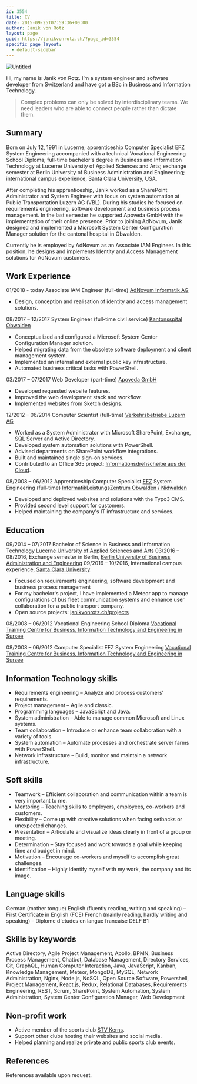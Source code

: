 ```yaml
---
id: 3554
title: CV
date: 2015-09-25T07:59:36+00:00
author: Janik von Rotz
layout: page
guid: https://janikvonrotz.ch/?page_id=3554
specific_page_layout:
  - default-sidebar
---
```

[![Untitled](/wp-content/uploads/2015/09/profile-300x300.jpg)](/wp-content/uploads/2015/09/profile.jpg)

Hi, my name is Janik von Rotz. I’m a system engineer and software developer from Switzerland and have got a BSc in Business and Information Technology.

> Complex problems can only be solved by interdisciplinary teams. We need leaders who are able to connect people rather than dictate them.

## Summary

Born on July 12, 1991 in Lucerne; apprenticeship Computer Specialist EFZ System Engineering accompanied with a technical Vocational Engineering School Diploma; full-time bachelor's degree in Business and Information Technology at Lucerne University of Applied Sciences and Arts; exchange semester at Berlin University of Business Administration and Engineering; international campus experience, Santa Clara University, USA.

After completing his apprenticeship, Janik worked as a SharePoint Administrator and System Engineer with focus on system automation at Public Transportation Luzern AG (VBL). During his studies he focused on requirements engineering, software development and business process management. In the last semester he supported Apoveda GmbH with the implementation of their online presence. Prior to joining AdNovum, Janik designed and implemented a Microsoft System Center Configuration Manager solution for the cantonal hospital in Obwalden.

Currently he is employed by AdNovum as an Associate IAM Engineer. In this position, he designs and implements Identity and Access Management solutions for AdNovum customers.

## Work Experience

01/2018 - today
Associate IAM Engineer (full-time)
[AdNovum Informatik AG](https://www.adnovum.ch/)

* Design, conception and realisation of identity and access management solutions.

08/2017 – 12/2017
System Engineer (full-time civil service)
[Kantonsspital Obwalden](https://ksow.ch)

* Conceptualized and configured a Microsoft System Center Configuration Manager solution.
* Helped migrating data from the obsolete software deployment and client management system.
* Implemented an internal and external public key infrastructure.
* Automated business critical tasks with PowerShell.

03/2017 – 07/2017
Web Developer (part-time)
[Apoveda GmbH](https://www.apoveda.ch/)

* Developed requested website features.
* Improved the web development stack and workflow.
* Implemented websites from Sketch designs.

12/2012 – 06/2014
Computer Scientist (full-time)
[Verkehrsbetriebe Luzern AG](http://www.vbl.ch/)

- Worked as a System Administrator with Microsoft SharePoint, Exchange, SQL Server and Active Directory.
- Developed system automation solutions with PowerShell.
- Advised departments on SharePoint workflow integrations.
- Built and maintained single sign-on services.
- Contributed to an Office 365 project: [Informationsdrehscheibe aus der Cloud](/wp-content/uploads/2015/09/Informationsdrehscheibe-aus-der-Cloud.pdf).

08/2008 – 06/2012
Apprenticeship Computer Specialist [EFZ](https://de.wikipedia.org/wiki/Eidgen%C3%B6ssisches_F%C3%A4higkeitszeugnis) System Engineering (full-time)
[InformatikLeistungsZentrum Obwalden / Nidwalden](http://www.ilz.info/)

- Developed and deployed websites and solutions with the Typo3 CMS.
- Provided second level support for customers.
- Helped maintaining the company's IT infrastructure and services.

## Education

09/2014 – 07/2017
Bachelor of Science in Business and Information Technology
[Lucerne University of Applied Sciences and Arts](https://www.hslu.ch/)
03/2016 – 08/2016, Exchange semester in Berlin, [Berlin University of Business Administration and Engineering](http://www.htw-berlin.de/)
09/2016 – 10/2016, International campus experience, [Santa Clara University](https://www.scu.edu/)

* Focused on requirements engineering, software development and business process management
* For my bachelor's project, I have implemented a Meteor app to manage configurations of bus fleet communication systems and enhance user collaboration for a public transport company.
* Open source projects: [janikvonrotz.ch/projects](https://janikvonrotz.ch/projects)

08/2008 – 06/2012
Vocational Engineering School Diploma
[Vocational Training Centre for Business, Information Technology and Engineering in Sursee](https://beruf.lu.ch/berufsbildungszentren/bbzw)

08/2008 – 06/2012
Computer Specialist EFZ System Engineering
[Vocational Training Centre for Business, Information Technology and Engineering in Sursee](https://beruf.lu.ch/berufsbildungszentren/bbzw)

## Information Technology skills

- Requirements engineering – Analyze and process customers’ requirements.
- Project management – Agile and classic.
- Programming languages – JavaScript and Java.
- System administration – Able to manage common Microsoft and Linux systems.
- Team collaboration – Introduce or enhance team collaboration with a variety of tools.
- System automation – Automate processes and orchestrate server farms with PowerShell.
- Network infrastructure – Build, monitor and maintain a network infrastructure.

## Soft skills

- Teamwork – Efficient collaboration and communication within a team is very important to me.
- Mentoring – Teaching skills to employers, employees, co-workers and customers.
- Flexibility – Come up with creative solutions when facing setbacks or unexpected changes.
- Presentation – Articulate and visualize ideas clearly in front of a group or meeting.
- Determination – Stay focused and work towards a goal while keeping time and budget in mind.
- Motivation – Encourage co-workers and myself to accomplish great challenges.
- Identification – Highly identify myself with my work, the company and its image.

## Language skills

German (mother tongue)
English (fluently reading, writing and speaking) – First Certificate in English (FCE)
French (mainly reading, hardly writing and speaking) – Diplome d&#39;etudes en langue francaise DELF B1

## Skills by keywords

Active Directory, Agile Project Management, Apollo, BPMN, Business Process Management, Chatbot, Database Management, Directory Services, Git, GraphQL, Human Computer Interaction, Java, JavaScript, Kanban, Knowledge Management, Meteor, MongoDB, MySQL, Network Administration, Nginx, Node.js, NoSQL, Open Source Software, Powershell, Project Management, React.js, Redux, Relational Databases, Requirements Engineering, REST, Scrum, SharePoint, System Automation, System Administration, System Center Configuration Manager, Web Development

## Non-profit work

* Active member of the sports club [STV Kerns](https://www.tvkerns.ch/).
* Support other clubs hosting their websites and social media.
* Helped planning and realize private and public sports club events.

## References

References available upon request.